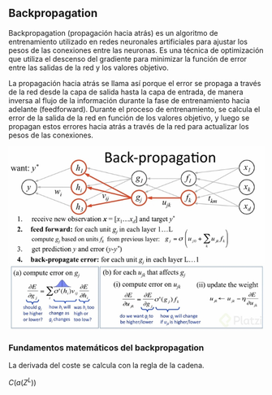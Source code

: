 ## Backpropagation

Backpropagation (propagación hacia atrás) es un algoritmo de entrenamiento utilizado en redes neuronales artificiales para ajustar los pesos de las conexiones entre las neuronas. Es una técnica de optimización que utiliza el descenso del gradiente para minimizar la función de error entre las salidas de la red y los valores objetivo.

La propagación hacia atrás se llama así porque el error se propaga a través de la red desde la capa de salida hasta la capa de entrada, de manera inversa al flujo de la información durante la fase de entrenamiento hacia adelante (feedforward). Durante el proceso de entrenamiento, se calcula el error de la salida de la red en función de los valores objetivo, y luego se propagan estos errores hacia atrás a través de la red para actualizar los pesos de las conexiones.

![](../img/backpropagation.jpg)

### Fundamentos matemáticos del backpropagation

La derivada del coste se calcula con la regla de la cadena.

$C(a(Z^L))$